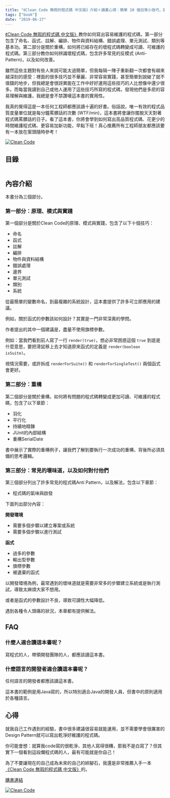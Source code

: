 ```yaml
---
title: "《Clean Code 無瑕的程式碼 中文版》介紹＋讀書心得：簡單 10 個日常小技巧，讓你寫出可讀性高、容易維護的程式碼"
tags: ["book"]
date: "2019-06-27"
---
```


[《Clean Code 無瑕的程式碼 中文版》](https://www.books.com.tw/exep/assp.php/shubo/products/0010579897?utm_source=shubo&utm_medium=ap-books&utm_content=recommend&utm_campaign=ap-201906)教你如何寫出容易維護的程式碼，第一部分包含了命名、函式、註解、編排、物件與資料結構、錯誤處理、單元測試、類別等基本功。第二部分是關於重構，如何將已經存在的壞程式碼轉變成可讀、可維護的程式碼。第三部分教你如何辨識壞程式碼，包含許多常見的反模式 (Anti-Pattern)，以及如何改善。

雖然這些主題對有些人來說可能太過簡單，但我每隔一陣子重新翻一次都會有越來越深刻的感受：裡面的很多技巧並不華麗、非常容易實踐，甚至簡單到說破了就不值錢的地步，但我總是會很訝異能在工作中好好運用這些技巧的人比想像中還少很多。而每當我讀到自己或他人運用了這些技巧所寫的程式碼，發現他們是多麽的容易理解與維護，我總是會不禁讚嘆這本書的實用性。

我真的覺得這是一本任何工程師都應該讀十遍的好書。俗話說，唯一有效的程式品質度量單位就是每分鐘罵髒話的次數 (WTF/min)，這本書將會讓你擺脫天天對著程式碼罵髒話的日子。看了這本書，你將會學到如何寫出高品質程式碼、花更少的時間維護程式碼、更容易加新功能，早點下班！真心推薦所有工程師朋友都應該要有一本放在案頭隨時參考！

[![Clean Code](https://im2.book.com.tw/image/getImage?i=https://www.books.com.tw/img/001/057/98/0010579897.jpg&v=513f2000&w=348&h=348)](https://www.books.com.tw/exep/assp.php/shubo/products/0010579897?utm_source=shubo&utm_medium=ap-books&utm_content=recommend&utm_campaign=ap-201906)

## 目錄

```toc
```

## 內容介紹

本書分為三個部分。

### 第一部分：原理、模式與實踐

第一個部分是關於Clean Code的原理、模式與實踐，包含了以下十個技巧：

* 命名
* 函式
* 註解
* 編排
* 物件與資料結構
* 錯誤處理
* 邊界
* 單元測試
* 類別
* 系統

從最簡單的變數命名，到最複雜的系統設計，這本書提供了許多可立即應用的建議。

例如，關於函式的參數該如何設計？其實是一門非常深奧的學問。

作者提出的其中一個建議是，盡量不使用旗標參數。

例如：當我們看到前人寫了一行 `render(true)`，想必非常困惑這個 `true` 到底是什麼意思，要把滑鼠移上去才知道原來函式的定義是 `render(boolean isSuite)`。

視情況需要，或許拆成 `renderForSuite()` 和 `renderForSingleTest()` 兩個函式會更好。

### 第二部分：重構

第二個部分是關於重構，如何將有問題的程式碼轉變成更加可讀、可維護的程式碼，包含了以下章節：

* 羽化
* 平行化
* 持續地精鍊
* JUnit的內部結構
* 重構SerialDate

書中展示了實際的重構例子，讓我們了解到要執行一次成功的重構，背後所必須具備的思考邏輯。

### 第三部分：常見的壞味道，以及如何對付他們

第三個部分列出了許多常見的程式碼Anti Pattern，以及解法，包含以下章節：

* 程式碼的氣味與啟發

下面列出部分內容：

**開發環境**

* 需要多個步驟以建立專案或系統
* 需要多個步驟以進行測試

**函式**

* 過多的參數
* 輸出型參數
* 旗標參數
* 被遺棄的函式

以開發環境為例，最常遇到的壞味道就是需要非常多的步驟建立系統或是執行測試，導致太麻煩大家不想用。

或者是函式的參數設計不良，導致可讀性大幅降低。

遇到各種令人頭痛的狀況，本章都有提供解法。

## FAQ

### 什麼人適合讀這本書呢？

寫程式的人，帶領開發團隊的人，都應該讀這本書。

### 什麼語言的開發者適合讀這本書呢？

任何語言的開發者都應該讀這本書。

這本書的範例是用Java寫的，所以特別適合Java的開發人員，但書中的原則適用於各種語言。

## 心得

就我自己工作遇到的經驗，書中很多建議很容易就能運用，並不需要學會很厲害的Design Pattern就可以寫出乾淨好維護的程式碼。

你可能會想：就算我code寫的很乾淨，其他人寫得很糟，那我不是白寫了？但其實下一個看到這段爛程式碼的人，最有可能就是你自己！

為了不要讓現在的自己成為未來的自己的絆腳石，我還是非常推薦入手一本[《Clean Code 無瑕的程式碼 中文版》](https://www.books.com.tw/exep/assp.php/shubo/products/0010579897?utm_source=shubo&utm_medium=ap-books&utm_content=recommend&utm_campaign=ap-201906)的。

[購書連結](https://www.books.com.tw/exep/assp.php/shubo/products/0010579897?utm_source=shubo&utm_medium=ap-books&utm_content=recommend&utm_campaign=ap-201906)

[![Clean Code](https://im2.book.com.tw/image/getImage?i=https://www.books.com.tw/img/001/057/98/0010579897.jpg&v=513f2000&w=348&h=348)](https://www.books.com.tw/exep/assp.php/shubo/products/0010579897?utm_source=shubo&utm_medium=ap-books&utm_content=recommend&utm_campaign=ap-201906)
